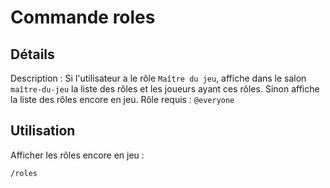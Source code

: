 # Commande roles

## Détails

Description : Si l'utilisateur a le rôle `Maître du jeu`, affiche dans le salon `maître-du-jeu` la liste des rôles et les joueurs ayant ces rôles. Sinon affiche la liste des rôles encore en jeu.
Rôle requis : `@everyone`

## Utilisation

Afficher les rôles encore en jeu :

```text
/roles
```
